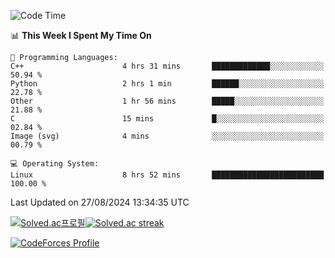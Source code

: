
<!--START_SECTION:waka-->
![Code Time](http://img.shields.io/badge/Code%20Time-3%2C630%20hrs%2025%20mins-blue)

📊 **This Week I Spent My Time On** 

```text
💬 Programming Languages: 
C++                      4 hrs 31 mins       █████████████░░░░░░░░░░░░   50.94 % 
Python                   2 hrs 1 min         ██████░░░░░░░░░░░░░░░░░░░   22.78 % 
Other                    1 hr 56 mins        █████░░░░░░░░░░░░░░░░░░░░   21.88 % 
C                        15 mins             █░░░░░░░░░░░░░░░░░░░░░░░░   02.84 % 
Image (svg)              4 mins              ░░░░░░░░░░░░░░░░░░░░░░░░░   00.79 % 

💻 Operating System: 
Linux                    8 hrs 52 mins       █████████████████████████   100.00 % 
```


 Last Updated on 27/08/2024 13:34:35 UTC
<!--END_SECTION:waka-->


[![Solved.ac프로필](http://mazassumnida.wtf/api/generate_badge?boj=hckim96)](https://solved.ac/hckim96)[![Solved.ac streak](http://mazandi.herokuapp.com/api?handle=hckim96&theme=dark)](https://solved.ac/hckim96)


[![CodeForces Profile](https://cf.leed.at?id=hckim96)](https://codeforces.com/profile/hckim96)

